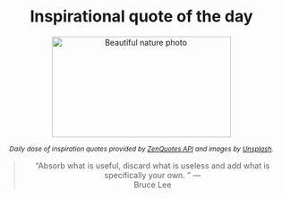 
<div align="center">

# Inspirational quote of the day

<img src="./data/photo.jpeg" alt="Beautiful nature photo" width="320" height="180">

<sub><i>Daily dose of inspiration quotes provided by [ZenQuotes API](https://zenquotes.io/) and images by [Unsplash](https://unsplash.com/).</i></sub>


<blockquote>&ldquo;Absorb what is useful, discard what is useless and add what is specifically your own.  &rdquo; &mdash; <footer>Bruce Lee</footer></blockquote>

</div>
